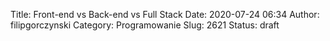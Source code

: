Title: Front-end vs Back-end vs Full Stack
Date: 2020-07-24 06:34
Author: filipgorczynski
Category: Programowanie
Slug: 2621
Status: draft


